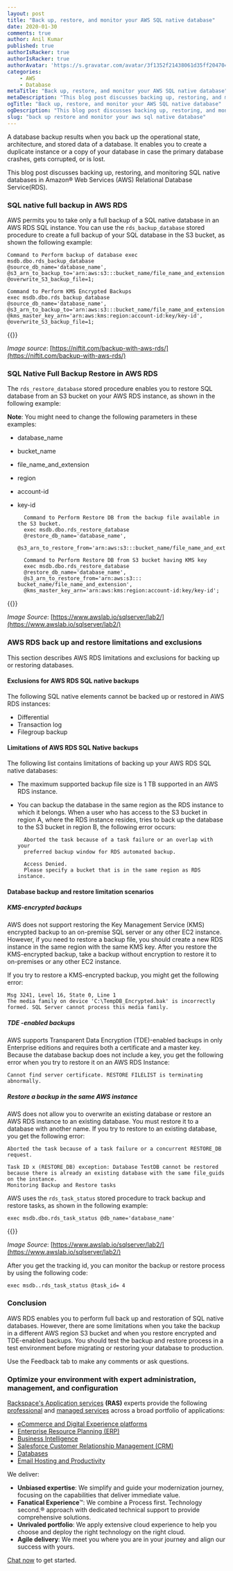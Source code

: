 ```yaml
---
layout: post
title: "Back up, restore, and monitor your AWS SQL native database"
date: 2020-01-30
comments: true
author: Anil Kumar
published: true
authorIsRacker: true
authorIsRacker: true
authorAvatar: 'https://s.gravatar.com/avatar/3f1352f21438061d35ff20470433f3da'
categories:
    - AWS
    - Database
metaTitle: "Back up, restore, and monitor your AWS SQL native database"
metaDescription: "This blog post discusses backing up, restoring, and monitoring SQL native databases in Amazon&reg; Web Services (AWS) Relational Database Service(RDS)."
ogTitle: "Back up, restore, and monitor your AWS SQL native database"
ogDescription: "This blog post discusses backing up, restoring, and monitoring SQL native databases in Amazon&reg; Web Services (AWS) Relational Database Service(RDS)."
slug: "back up restore and monitor your aws sql native database" 
---
```


A database backup results when you back up the operational state, architecture,
and stored data of a database. It enables you to create a duplicate instance or
a copy of your database in case the primary database crashes, gets corrupted,
or is lost.

<!--more-->

This blog post discusses backing up, restoring, and monitoring SQL native
databases in Amazon&reg; Web Services (AWS) Relational Database Service(RDS).

### SQL native full backup in AWS RDS

AWS permits you to take only a full backup of a SQL native database in an AWS
RDS SQL instance. You can use the `rds_backup_database` stored procedure to
create a full backup of your SQL database in the S3 bucket, as shown the
following example:

    Command to Perform backup of database exec msdb.dbo.rds_backup_database
    @source_db_name='database_name', @s3_arn_to_backup_to='arn:aws:s3:::bucket_name/file_name_and_extension',
    @overwrite_S3_backup_file=1;

    Command to Perform KMS Encrypted Backups
    exec msdb.dbo.rds_backup_database
    @source_db_name='database_name',
    @s3_arn_to_backup_to='arn:aws:s3:::bucket_name/file_name_and_extension', @kms_master_key_arn='arn:aws:kms:region:account-id:key/key-id',
    @overwrite_S3_backup_file=1;

{{<img src="picture1.png" title="" alt="">}}

*Image source*: [https://niftit.com/backup-with-aws-rds/](https://niftit.com/backup-with-aws-rds/)

### SQL Native Full Backup Restore in AWS RDS

The `rds_restore_database` stored procedure enables you to restore SQL database
from an S3 bucket on your AWS RDS instance, as shown in the following example:

**Note**: You might need to change the following parameters in these examples:

- database\_name
- bucket\_name
- file\_name\_and\_extension
- region
- account-id
- key-id

        Command to Perform Restore DB from the backup file available in the S3 bucket.
        exec msdb.dbo.rds_restore_database
        @restore_db_name='database_name',
        @s3_arn_to_restore_from='arn:aws:s3:::bucket_name/file_name_and_extension';

        Command to Perform Restore DB from S3 bucket having KMS key
        exec msdb.dbo.rds_restore_database
        @restore_db_name='database_name',
        @s3_arn_to_restore_from='arn:aws:s3::: bucket_name/file_name_and_extension',
        @kms_master_key_arn='arn:aws:kms:region:account-id:key/key-id';

{{<img src="picture2.png" title="" alt="">}}

*Image Source*: [https://www.awslab.io/sqlserver/lab2/](https://www.awslab.io/sqlserver/lab2/)

### AWS RDS back up and restore limitations and exclusions

This section describes AWS RDS limitations and exclusions for backing up or
restoring databases.

#### Exclusions for AWS RDS SQL native backups

The following SQL native elements cannot be backed up or restored in AWS RDS
instances:

- Differential
- Transaction log
- Filegroup backup

#### Limitations of AWS RDS SQL Native backups

The following list contains limitations of backing up your AWS RDS SQL native
databases:

- The maximum supported backup file size is 1 TB supported in an AWS RDS instance.
- You can backup the database in the same region as the RDS instance to which
  it belongs. When a user who has access to the S3 bucket in region A, where
  the RDS instance resides, tries to back up the database to the S3 bucket in
  region B, the following error occurs:

        Aborted the task because of a task failure or an overlap with your
        preferred backup window for RDS automated backup.

        Access Denied.
        Please specify a bucket that is in the same region as RDS instance.

#### Database backup and restore limitation scenarios

##### KMS-encrypted backups

AWS does not support restoring the Key Management Service (KMS) encrypted backup
to an on-premise SQL server or any other EC2 instance. However, if you need to
restore a backup file, you should create a new RDS instance in the same region
with the same KMS key. After you restore the KMS-encrypted backup, take a backup
without encryption to restore it to on-premises or any other EC2 instance.

If you try to restore a KMS-encrypted backup, you might get the following error:

    Msg 3241, Level 16, State 0, Line 1
    The media family on device 'C:\TempDB_Encrypted.bak' is incorrectly formed. SQL Server cannot process this media family.

##### TDE -enabled backups

AWS supports Transparent Data Encryption (TDE)-enabled backups in only
Enterprise editions and requires both a certificate and a master key. Because
the database backup does not include a key, you get the following error when
you try to restore it on an AWS RDS Instance:

    Cannot find server certificate. RESTORE FILELIST is terminating abnormally.

##### Restore a backup in the same AWS instance

AWS does not allow you to overwrite an existing database or restore an AWS RDS
instance to an existing database. You must restore it to a database with another
name. If you try to restore to an existing database, you get the following error:

    Aborted the task because of a task failure or a concurrent RESTORE_DB request.

    Task ID x (RESTORE_DB) exception: Database TestDB cannot be restored because there is already an existing database with the same file_guids on the instance.
    Monitoring Backup and Restore tasks

AWS uses the `rds_task_status` stored procedure to track backup and restore
tasks, as shown in the following example:

    exec msdb.dbo.rds_task_status @db_name='database_name'

{{<img src="picture3.png" title="" alt="">}}

*Image Source*: [https://www.awslab.io/sqlserver/lab2/](https://www.awslab.io/sqlserver/lab2/)

After you get the tracking id, you can monitor the backup or restore  process
by using the following code:

    exec msdb..rds_task_status @task_id= 4

### Conclusion

AWS RDS enables you to perform full back up and restoration of SQL native
databases. However, there are some limitations when you take the backup in a
different AWS region S3 bucket and when you restore encrypted and TDE-enabled
backups. You should test the backup and restore process in a test environment
before migrating or restoring your database to production.

Use the Feedback tab to make any comments or ask questions.

### Optimize your environment with expert administration, management, and configuration

[Rackspace's Application services](https://www.rackspace.com/application-management/managed-services)
**(RAS)** experts provide the following [professional](https://www.rackspace.com/application-management/professional-services)
and
[managed services](https://www.rackspace.com/application-management/managed-services) across
a broad portfolio of applications:

- [eCommerce and Digital Experience platforms](https://www.rackspace.com/ecommerce-digital-experience)
- [Enterprise Resource Planning (ERP)](https://www.rackspace.com/erp)
- [Business Intelligence](https://www.rackspace.com/business-intelligence)
- [Salesforce Customer Relationship Management (CRM)](https://www.rackspace.com/salesforce-managed-services)
- [Databases](https://www.rackspace.com/dba-services)
- [Email Hosting and Productivity](https://www.rackspace.com/email-hosting)

We deliver:

- **Unbiased expertise**: We simplify and guide your modernization journey,
focusing on the capabilities that deliver immediate value.
- **Fanatical Experience**&trade;: We combine a Process first. Technology second.&reg;
approach with dedicated technical support to provide comprehensive solutions.
- **Unrivaled portfolio**: We apply extensive cloud experience to help you
choose and deploy the right technology on the right cloud.
- **Agile delivery**: We meet you where you are in your journey and align
our success with yours.

[Chat now](https://www.rackspace.com/#chat) to get started.
